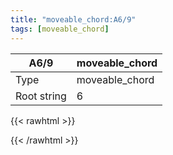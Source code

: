 ```yaml
---
title: "moveable_chord:A6/9"
tags: [moveable_chord]
---
```


|A6/9|moveable_chord|
|---|---|
|Type|moveable_chord|
|Root string|6|
{{< rawhtml >}}
<div class="container"></div>
<script>
const selector = '#container';
const chord = new ChordBox(selector);
chord.draw((new String("5X445X")));
</script>
{{< /rawhtml >}}
